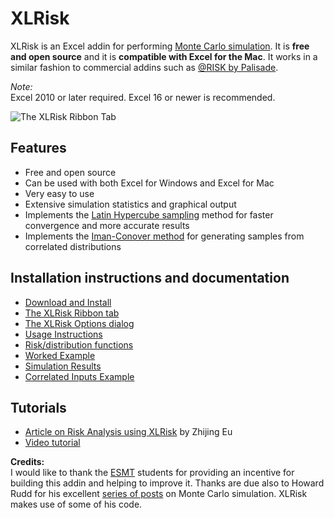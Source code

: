 # XLRisk
XLRisk is an Excel addin for performing [Monte Carlo simulation](https://en.wikipedia.org/wiki/Monte_Carlo_method).  It is **free and open source** and it is **compatible with Excel for the Mac**.  It works in a similar fashion to commercial addins such as [@RISK by Palisade](http://www.palisade.com).

*Note:*  
Excel 2010 or later required.  Excel 16 or newer is recommended.

![The XLRisk Ribbon Tab](https://github.com/pyscripter/XLRisk/wiki/Images/XLRisk_Ribbon.jpg)

## Features
* Free and open source
* Can be used with both Excel for Windows and Excel for Mac
* Very easy to use
* Extensive simulation statistics and graphical output
* Implements the [Latin Hypercube sampling](https://en.wikipedia.org/wiki/Latin_hypercube_sampling) method for faster convergence and more accurate results
* Implements the [Iman-Conover method](https://www.uio.no/studier/emner/matnat/math/STK4400/v05/undervisningsmateriale/A%20distribution-free%20approach%20to%20rank%20correlation.pdf) for generating samples from correlated distributions

## Installation instructions and documentation
* [Download and Install](https://github.com/pyscripter/XLRisk/wiki/Installation)
* [The XLRisk Ribbon tab](https://github.com/pyscripter/XLRisk/wiki/Ribbon_Tab)
* [The XLRisk Options dialog](https://github.com/pyscripter/XLRisk/wiki/OptionsDialog)
* [Usage Instructions](https://github.com/pyscripter/XLRisk/wiki/Usage)
* [Risk/distribution functions](https://github.com/pyscripter/XLRisk/wiki/RiskFunctions)
* [Worked Example](https://github.com/pyscripter/XLRisk/wiki/WorkedExample)
* [Simulation Results](https://github.com/pyscripter/XLRisk/wiki/SimResults)
* [Correlated Inputs Example](https://github.com/pyscripter/XLRisk/wiki/CorrelatedInputsExample)

## Tutorials
* [Article on Risk Analysis using XLRisk](https://medium.com/analytics-vidhya/building-a-probabilistic-risk-estimate-using-monte-carlo-simulations-cf904b1ab503) by Zhijing Eu
* [Video tutorial](https://www.youtube.com/watch?v=0RiEquwDjNg)

**Credits:**  
I would like to thank the [ESMT](https://www.esmt.org/) students for providing an incentive for building this addin and helping to improve it.
Thanks are due also to Howard Rudd for his excellent [series of posts](https://www.howardrudd.net/how-tos/vba-monte-carlo-risk-analysis-spreadsheet-with-correlation-part-1/) on Monte Carlo simulation.
XLRisk makes use of some of his code.

